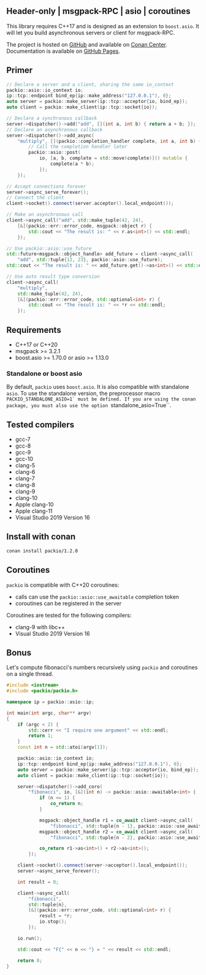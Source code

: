 
## Header-only | msgpack-RPC | asio | coroutines

This library requires C++17 and is designed as an extension to ``boost.asio``. It will let you build asynchronous servers or client for msgpack-RPC.

The project is hosted on [GitHub](https://github.com/qchateau/packio/) and available on [Conan Center](https://conan.io/center/). Documentation is available on [GitHub Pages](https://qchateau.github.io/packio/).

## Primer

```cpp
// Declare a server and a client, sharing the same io_context
packio::asio::io_context io;
ip::tcp::endpoint bind_ep{ip::make_address("127.0.0.1"), 0};
auto server = packio::make_server(ip::tcp::acceptor{io, bind_ep});
auto client = packio::make_client(ip::tcp::socket{io});

// Declare a synchronous callback
server->dispatcher()->add("add", [](int a, int b) { return a + b; });
// Declare an asynchronous callback
server->dispatcher()->add_async(
    "multiply", [](packio::completion_handler complete, int a, int b) {
        // Call the completion handler later
        packio::asio::post(
            io, [a, b, complete = std::move(complete)]() mutable {
                complete(a * b);
            });
    });

// Accept connections forever
server->async_serve_forever();
// Connect the client
client->socket().connect(server.acceptor().local_endpoint());

// Make an asynchronous call
client->async_call("add", std::make_tuple(42, 24),
    [&](packio::err::error_code, msgpack::object r) {
        std::cout << "The result is: " << r.as<int>() << std::endl;
    });

// Use packio::asio::use_future
std::future<msgpack::object_handle> add_future = client->async_call(
    "add", std::tuple{12, 23}, packio::asio::use_future);
std::cout << "The result is: " << add_future.get()->as<int>() << std::endl;

// Use auto result type conversion
client->async_call(
    "multiply",
    std::make_tuple(42, 24),
    [&](packio::err::error_code, std::optional<int> r) {
        std::cout << "The result is: " << *r << std::endl;
    });
```

## Requirements

- C++17 or C++20
- msgpack >= 3.2.1
- boost.asio >= 1.70.0 or asio >= 1.13.0

### Standalone or boost asio

By default, ``packio`` uses ``boost.asio``. It is also compatible with standalone ``asio``. To use the standalone version, the preprocessor macro ``PACKIO_STANDALONE_ASIO=1` must be defined.
If you are using the conan package, you must also use the option ``standalone_asio=True``.

## Tested compilers

- gcc-7
- gcc-8
- gcc-9
- gcc-10
- clang-5
- clang-6
- clang-7
- clang-8
- clang-9
- clang-10
- Apple clang-10
- Apple clang-11
- Visual Studio 2019 Version 16

## Install with conan

```bash
conan install packio/1.2.0
```

## Coroutines

``packio`` is compatible with C++20 coroutines:
- calls can use the ``packio::asio::use_awaitable`` completion token
- coroutines can be registered in the server

Coroutines are tested for the following compilers:
- clang-9 with libc++
- Visual Studio 2019 Version 16

## Bonus

Let's compute fibonacci's numbers recursively using ``packio`` and coroutines on a single thread.

```cpp
#include <iostream>
#include <packio/packio.h>

namespace ip = packio::asio::ip;

int main(int argc, char** argv)
{
    if (argc < 2) {
        std::cerr << "I require one argument" << std::endl;
        return 1;
    }
    const int n = std::atoi(argv[1]);

    packio::asio::io_context io;
    ip::tcp::endpoint bind_ep{ip::make_address("127.0.0.1"), 0};
    auto server = packio::make_server(ip::tcp::acceptor{io, bind_ep});
    auto client = packio::make_client(ip::tcp::socket{io});

    server->dispatcher()->add_coro(
        "fibonacci", io, [&](int n) -> packio::asio::awaitable<int> {
            if (n <= 1) {
                co_return n;
            }

            msgpack::object_handle r1 = co_await client->async_call(
                "fibonacci", std::tuple{n - 1}, packio::asio::use_awaitable);
            msgpack::object_handle r2 = co_await client->async_call(
                "fibonacci", std::tuple{n - 2}, packio::asio::use_awaitable);

            co_return r1->as<int>() + r2->as<int>();
        });

    client->socket().connect(server->acceptor().local_endpoint());
    server->async_serve_forever();

    int result = 0;

    client->async_call(
        "fibonacci",
        std::tuple{n},
        [&](packio::err::error_code, std::optional<int> r) {
            result = *r;
            io.stop();
        });

    io.run();

    std::cout << "F{" << n << "} = " << result << std::endl;

    return 0;
}
```
